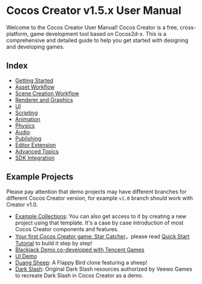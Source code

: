 # Cocos Creator v1.5.x User Manual

Welcome to the Cocos Creator User Manual! Cocos Creator is a free, cross-platform, 
game development tool based on Cocos2d-x. This is a comprehensive and detailed guide 
to help you get started with designing and developing games. 

## Index

- [Getting Started](creator-chapters/getting-started/index.html)
- [Asset Workflow](creator-chapters/asset-workflow/index.html)
- [Scene Creation Workflow](creator-chapters/content-workflow/index.html)
- [Renderer and Graphics](creator-chapters/render/index.html)
- [UI](creator-chapters/ui/index.html)
- [Scripting](creator-chapters/scripting/index.html)
- [Animation](creator-chapters/animation/index.html)
- [Physics](creator-chapters/physics/index.html)
- [Audio](creator-chapters/audio/index.html)
- [Publishing](creator-chapters/publish/index.html)
- [Editor Extension](creator-chapters/extension/index.html)
- [Advanced Topics](creator-chapters/advanced-topics/index.html)
- [SDK Integration](creator-chapters/sdk/index.html)

## Example Projects

Please pay attention that demo projects may have different branches for different Cocos Creator version, for example `v1.0` branch should work with Creator v1.0.

- [Example Collections](https://github.com/cocos-creator/example-cases): You can also get access to it by creating a new project using that template. It's a case by case introduction of most Cocos Creator components and features.
- [Your first Cocos Creator game: Star Catcher](https://github.com/cocos-creator/tutorial-first-game)，please read [Quick Start Tutorial](creator-chapters/getting-started/quick-start.md) to build it step by step!
- [Blackjack Demo co-developed with Tencent Games](https://github.com/cocos-creator/tutorial-blackjack)
- [UI Demo](https://github.com/cocos-creator/demo-ui)
- [Duang Sheep](https://github.com/cocos-creator/tutorial-duang-sheep): A Flappy Bird clone featuring a sheep!
- [Dark Slash](https://github.com/cocos-creator/tutorial-dark-slash): Original Dark Slash resources authorized by Veewo Games to recreate Dark Slash in Cocos Creator as a demo.
